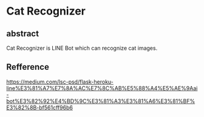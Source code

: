 # Cat Recognizer
## abstract
Cat Recognizer is LINE Bot which can recognize cat images.

## Refference
https://medium.com/lsc-psd/flask-heroku-line%E3%81%A7%E7%8A%AC%E7%8C%AB%E5%88%A4%E5%AE%9Aai-bot%E3%82%92%E4%BD%9C%E3%81%A3%E3%81%A6%E3%81%BF%E3%82%8B-bf561cff96b6
